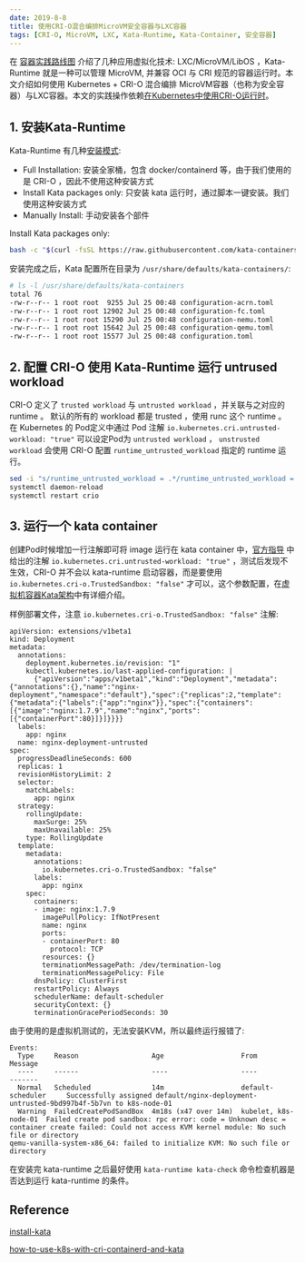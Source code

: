 ```yaml
---
date: 2019-8-8
title: 使用CRI-O混合编排MicroVM安全容器与LXC容器
tags: [CRI-O, MicroVM, LXC, Kata-Runtime, Kata-Container, 安全容器]
---
```


在 [容器实践路线图](/2019/07/20/容器实践路线图.html) 介绍了几种应用虚拟化技术: LXC/MicroVM/LibOS ，Kata-Runtime 就是一种可以管理 MicroVM, 并兼容 OCI 与 CRI 规范的容器运行时。本文介绍如何使用 Kubernetes + CRI-O 混合编排 MicroVM容器（也称为安全容器）与LXC容器。本文的实践操作依赖[在Kubernetes中使用CRI-O运行时](/2019/08/06/在Kubernetes中使用CRI-O运行时.html)。

## 1. 安装Kata-Runtime

Kata-Runtime 有几种[安装模式](https://github.com/kata-containers/documentation/blob/master/install/installing-with-kata-manager.md):

- Full Installation: 安装全家桶，包含 docker/containerd 等，由于我们使用的是 CRI-O ，因此不使用这种安装方式
- Install Kata packages only: 只安装 kata 运行时，通过脚本一键安装。我们使用这种安装方式
- Manually Install: 手动安装各个部件

Install Kata packages only:

```bash
bash -c "$(curl -fsSL https://raw.githubusercontent.com/kata-containers/tests/master/cmd/kata-manager/kata-manager.sh) install-packages"
```

安装完成之后，Kata 配置所在目录为 ```/usr/share/defaults/kata-containers/```:

```bash
# ls -l /usr/share/defaults/kata-containers
total 76
-rw-r--r-- 1 root root  9255 Jul 25 00:48 configuration-acrn.toml
-rw-r--r-- 1 root root 12902 Jul 25 00:48 configuration-fc.toml
-rw-r--r-- 1 root root 15290 Jul 25 00:48 configuration-nemu.toml
-rw-r--r-- 1 root root 15642 Jul 25 00:48 configuration-qemu.toml
-rw-r--r-- 1 root root 15577 Jul 25 00:48 configuration.toml
```
## 2. 配置 CRI-O 使用 Kata-Runtime 运行 untrused workload

CRI-O 定义了 ```trusted workload``` 与 ```untrusted workload``` ，并关联与之对应的 runtime 。
默认的所有的 workload 都是 trusted ，使用 runc 这个 runtime 。 
在 Kubernetes 的 Pod定义中通过 Pod 注解 ```io.kubernetes.cri.untrusted-workload: "true"``` 可以设定Pod为 ```untrusted workload``` ， ```unstrusted workload``` 会使用 CRI-O 配置 ```runtime_untrusted_workload``` 指定的 runtime 运行。

```bash
sed -i "s/runtime_untrusted_workload = .*/runtime_untrusted_workload = \"\/usr\/bin\/kata-runtime\"/g" /etc/crio/crio.conf
systemctl daemon-reload
systemctl restart crio
```

## 3. 运行一个 kata container

创建Pod时候增加一行注解即可将 image 运行在 kata container 中，[官方指导](https://github.com/kata-containers/documentation/blob/master/how-to/how-to-use-k8s-with-cri-containerd-and-kata.md) 中给出的注解 ```io.kubernetes.cri.untrusted-workload: "true"``` ，测试后发现不生效，CRI-O 并不会以 kata-runtime 启动容器，而是要使用 ```io.kubernetes.cri-o.TrustedSandbox: "false"``` 才可以，这个参数配置，在[虚拟机容器Kata架构](/2019/07/02/虚拟机容器Kata架构.html#cri-o-集成kata-runtime)中有详细介绍。


样例部署文件，注意 ```io.kubernetes.cri-o.TrustedSandbox: "false"``` 注解:

```
apiVersion: extensions/v1beta1
kind: Deployment
metadata:
  annotations:
    deployment.kubernetes.io/revision: "1"
    kubectl.kubernetes.io/last-applied-configuration: |
      {"apiVersion":"apps/v1beta1","kind":"Deployment","metadata":{"annotations":{},"name":"nginx-deployment","namespace":"default"},"spec":{"replicas":2,"template":{"metadata":{"labels":{"app":"nginx"}},"spec":{"containers":[{"image":"nginx:1.7.9","name":"nginx","ports":[{"containerPort":80}]}]}}}}
  labels:
    app: nginx
  name: nginx-deployment-untrusted
spec:
  progressDeadlineSeconds: 600
  replicas: 1
  revisionHistoryLimit: 2
  selector:
    matchLabels:
      app: nginx
  strategy:
    rollingUpdate:
      maxSurge: 25%
      maxUnavailable: 25%
    type: RollingUpdate
  template:
    metadata:
      annotations:
        io.kubernetes.cri-o.TrustedSandbox: "false"
      labels:
        app: nginx
    spec:
      containers:
      - image: nginx:1.7.9
        imagePullPolicy: IfNotPresent
        name: nginx
        ports:
        - containerPort: 80
          protocol: TCP
        resources: {}
        terminationMessagePath: /dev/termination-log
        terminationMessagePolicy: File
      dnsPolicy: ClusterFirst
      restartPolicy: Always
      schedulerName: default-scheduler
      securityContext: {}
      terminationGracePeriodSeconds: 30
```

由于使用的是虚拟机测试的，无法安装KVM，所以最终运行报错了:

```
Events:
  Type     Reason                  Age                   From                  Message
  ----     ------                  ----                  ----                  -------
  Normal   Scheduled               14m                   default-scheduler     Successfully assigned default/nginx-deployment-untrusted-9bd997b4f-5b7vn to k8s-node-01
  Warning  FailedCreatePodSandBox  4m18s (x47 over 14m)  kubelet, k8s-node-01  Failed create pod sandbox: rpc error: code = Unknown desc = container create failed: Could not access KVM kernel module: No such file or directory
qemu-vanilla-system-x86_64: failed to initialize KVM: No such file or directory
```

在安装完 kata-runtime 之后最好使用 ```kata-runtime kata-check``` 命令检查机器是否达到运行 kata-runtime 的条件。

## Reference

[install-kata](https://github.com/kata-containers/documentation/blob/master/install/README.md)

[how-to-use-k8s-with-cri-containerd-and-kata](https://github.com/kata-containers/documentation/blob/master/how-to/how-to-use-k8s-with-cri-containerd-and-kata.md)